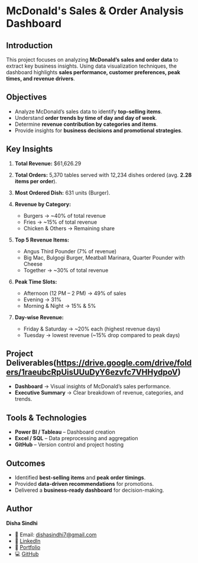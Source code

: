 # McDonald's Sales & Order Analysis Dashboard

##  Introduction

This project focuses on analyzing **McDonald’s sales and order data** to extract key business insights. Using data visualization techniques, the dashboard highlights **sales performance, customer preferences, peak times, and revenue drivers**.

## Objectives

* Analyze McDonald’s sales data to identify **top-selling items**.
* Understand **order trends by time of day and day of week**.
* Determine **revenue contribution by categories and items**.
* Provide insights for **business decisions and promotional strategies**.

##  Key Insights

1. **Total Revenue:** \$61,626.29
2. **Total Orders:** 5,370 tables served with 12,234 dishes ordered (avg. **2.28 items per order**).
3. **Most Ordered Dish:** 631 units (Burger).
4. **Revenue by Category:**

   * Burgers → \~40% of total revenue
   * Fries → \~15% of total revenue
   * Chicken & Others → Remaining share
5. **Top 5 Revenue Items:**

   * Angus Third Pounder (7% of revenue)
   * Big Mac, Bulgogi Burger, Meatball Marinara, Quarter Pounder with Cheese
   * Together → \~30% of total revenue
6. **Peak Time Slots:**

   * Afternoon (12 PM – 2 PM) → 49% of sales
   * Evening → 31%
   * Morning & Night → 15% & 5%
7. **Day-wise Revenue:**

   * Friday & Saturday → \~20% each (highest revenue days)
   * Tuesday → lowest revenue (\~15% drop compared to peak days)

##  Project Deliverables(https://drive.google.com/drive/folders/1raeubcRpUisUUuDyY6ezvfc7VHHydpoV)

* **Dashboard** → Visual insights of McDonald’s sales performance.
* **Executive Summary** → Clear breakdown of revenue, categories, and trends.

##  Tools & Technologies

* **Power BI / Tableau** – Dashboard creation
* **Excel / SQL** – Data preprocessing and aggregation
* **GitHub** – Version control and project hosting

##  Outcomes

* Identified **best-selling items** and **peak order timings**.
* Provided **data-driven recommendations** for promotions.
* Delivered a **business-ready dashboard** for decision-making.

##  Author

 **Disha Sindhi**

* 📧 Email: [dishasindhi7@gmail.com](mailto:dishasindhi7@gmail.com)
* 🔗 [LinkedIn](https://www.linkedin.com/in/disha-sindhi-b0092732a/)
* 📂 [Portfolio](https://www.wscubetech.com/portfolio/data/disha-sindhi-rsk7ymi)
* 💻 [GitHub](https://github.com/DishaSindhi)
